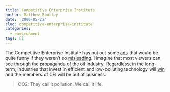 ```yaml
---
title: Competitive Enterprise Institute
author: Matthew Routley
date: '2006-05-22'
slug: competitive-enterprise-institute
categories:
  - environment
tags: []
---
```


<p>The Competitive Enterprise Institute has put out some <a href="http://streams.cei.org/">ads</a> that would be quite funny if they weren&#8217;t so <a href="https://cf.iats.missouri.edu/news/NewsBureauSingleNews.cfm?newsid=9842">misleading</a>. I imagine that most viewers can see through the propaganda of the oil industry. Regardless, in the long-term, industries that invest in efficient and low-polluting technology will <a href="http://wired.com/wired/archive/14.05/green.html">win</a> and the members of CEI will be out of business.</p>

<blockquote>
  <p>CO2: They call it pollution. We call it life.</p>
</blockquote>
